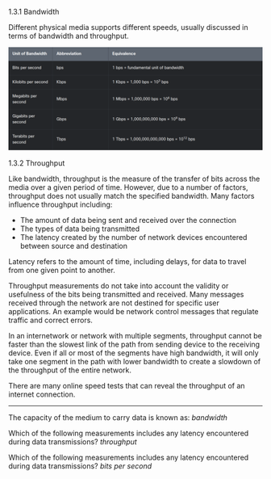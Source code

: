 1.3.1 Bandwidth

Different physical media supports different speeds, usually discussed in terms of bandwidth and throughput.

![](img/bandwidth.png)

1.3.2 Throughput

Like bandwidth, throughput is the measure of the transfer of bits across the media over a given period of time. However, due to a number of factors, throughput does not usually match the specified bandwidth. Many factors influence throughput including:

- The amount of data being sent and received over the connection
- The types of data being transmitted
- The latency created by the number of network devices encountered between source and destination

Latency refers to the amount of time, including delays, for data to travel from one given point to another.

Throughput measurements do not take into account the validity or usefulness of the bits being transmitted and received. Many messages received through the network are not destined for specific user applications. An example would be network control messages that regulate traffic and correct errors.

In an internetwork or network with multiple segments, throughput cannot be faster than the slowest link of the path from sending device to the receiving device. Even if all or most of the segments have high bandwidth, it will only take one segment in the path with lower bandwidth to create a slowdown of the throughput of the entire network.

There are many online speed tests that can reveal the throughput of an internet connection.

---

The capacity of the medium to carry data is known as:
_bandwidth_

Which of the following measurements includes any latency encountered during data transmissions?
_throughput_

Which of the following measurements includes any latency encountered during data transmissions?
_bits per second_

